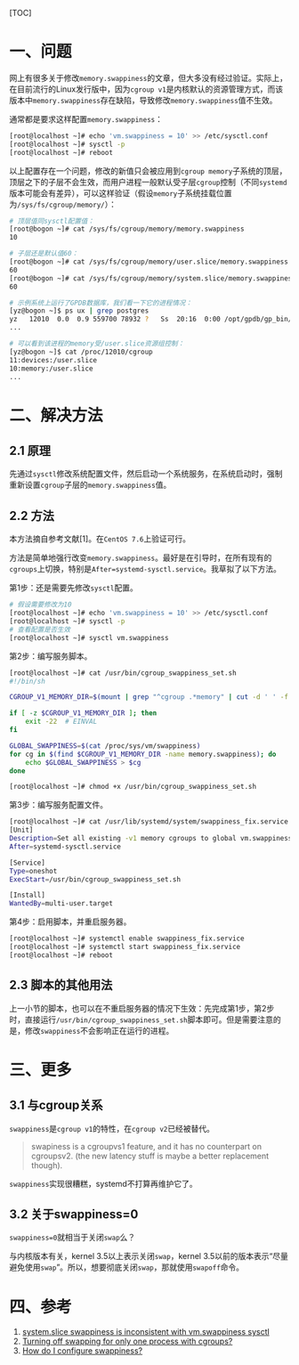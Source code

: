 [TOC]

# 一、问题

网上有很多关于修改`memory.swappiness`的文章，但大多没有经过验证。实际上，在目前流行的Linux发行版中，因为`cgroup v1`是内核默认的资源管理方式，而该版本中`memory.swappiness`存在缺陷，导致修改`memory.swappiness`值不生效。

通常都是要求这样配置`memory.swappiness`：

```bash
[root@localhost ~]# echo 'vm.swappiness = 10' >> /etc/sysctl.conf
[root@localhost ~]# sysctl -p
[root@localhost ~]# reboot
```

以上配置存在一个问题，修改的新值只会被应用到`cgroup memory`子系统的顶层，顶层之下的子层不会生效，而用户进程一般默认受子层`cgroup`控制（不同`systemd`版本可能会有差异），可以这样验证（假设`memory`子系统挂载位置为`/sys/fs/cgroup/memory/`）：

```bash
# 顶层值同sysctl配置值：
[root@bogon ~]# cat /sys/fs/cgroup/memory/memory.swappiness
10

# 子层还是默认值60：
[root@bogon ~]# cat /sys/fs/cgroup/memory/user.slice/memory.swappiness
60
[root@bogon ~]# cat /sys/fs/cgroup/memory/system.slice/memory.swappiness
60

# 示例系统上运行了GPDB数据库，我们看一下它的进程情况：
[yz@bogon ~]$ ps ux | grep postgres
yz   12010  0.0  0.9 559700 78932 ?   Ss  20:16  0:00 /opt/gpdb/gp_bin/bin/postgres -D /opt/gpdb/db/primary/gpseg0 -c gp_role=execute
...

# 可以看到该进程的memory受/user.slice资源组控制：
[yz@bogon ~]$ cat /proc/12010/cgroup
11:devices:/user.slice
10:memory:/user.slice
...
```

# 二、解决方法

## 2.1 原理

先通过`sysctl`修改系统配置文件，然后启动一个系统服务，在系统启动时，强制重新设置`cgroup`子层的`memory.swappiness`值。

## 2.2 方法

本方法摘自参考文献[1]。在`CentOS 7.6`上验证可行。

方法是简单地强行改变`memory.swappiness`。最好是在引导时，在所有现有的`cgroups`上切换，特别是`After=systemd-sysctl.service`。我草拟了以下方法。

第1步：还是需要先修改`sysctl`配置。

```bash
# 假设需要修改为10
[root@localhost ~]# echo 'vm.swappiness = 10' >> /etc/sysctl.conf
[root@localhost ~]# sysctl -p
# 查看配置是否生效
[root@localhost ~]# sysctl vm.swappiness
```

第2步：编写服务脚本。

```bash
[root@localhost ~]# cat /usr/bin/cgroup_swappiness_set.sh
#!/bin/sh

CGROUP_V1_MEMORY_DIR=$(mount | grep "^cgroup .*memory" | cut -d ' ' -f 3)

if [ -z $CGROUP_V1_MEMORY_DIR ]; then
	exit -22  # EINVAL
fi

GLOBAL_SWAPPINESS=$(cat /proc/sys/vm/swappiness)
for cg in $(find $CGROUP_V1_MEMORY_DIR -name memory.swappiness); do
	echo $GLOBAL_SWAPPINESS > $cg
done

[root@localhost ~]# chmod +x /usr/bin/cgroup_swappiness_set.sh
```

第3步：编写服务配置文件。

```bash
[root@localhost ~]# cat /usr/lib/systemd/system/swappiness_fix.service
[Unit]
Description=Set all existing -v1 memory cgroups to global vm.swappiness
After=systemd-sysctl.service

[Service]
Type=oneshot
ExecStart=/usr/bin/cgroup_swappiness_set.sh

[Install]
WantedBy=multi-user.target
```

第4步：启用脚本，并重启服务器。

```bash
[root@localhost ~]# systemctl enable swappiness_fix.service
[root@localhost ~]# systemctl start swappiness_fix.service
[root@localhost ~]# reboot
```

## 2.3 脚本的其他用法

上一小节的脚本，也可以在不重启服务器的情况下生效：先完成第1步，第2步时，直接运行`/usr/bin/cgroup_swappiness_set.sh`脚本即可。但是需要注意的是，修改`swappiness`不会影响正在运行的进程。

# 三、更多

## 3.1 与cgroup关系

`swappiness`是`cgroup v1`的特性，在`cgroup v2`已经被替代。

> swapiness is a cgroupvs1 feature, and it has no counterpart on cgroupsv2. (the new latency stuff is maybe a better replacement though).

`swappiness`实现很糟糕，systemd不打算再维护它了。

## 3.2 关于swappiness=0

`swappiness=0`就相当于关闭`swap`么？

与内核版本有关，kernel 3.5以上表示关闭`swap`，kernel 3.5以前的版本表示“尽量避免使用`swap`”。所以，想要彻底关闭`swap`，那就使用`swapoff`命令。

# 四、参考

1. [system.slice swappiness is inconsistent with vm.swappiness sysctl](https://github.com/systemd/systemd/issues/9276)
2. [Turning off swapping for only one process with cgroups?](https://unix.stackexchange.com/questions/77939/turning-off-swapping-for-only-one-process-with-cgroups)
3. [How do I configure swappiness?](https://askubuntu.com/questions/103915/how-do-i-configure-swappiness)

